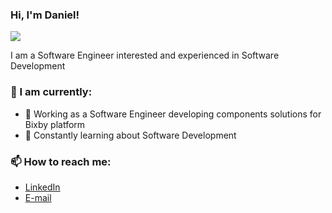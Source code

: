 ### Hi, I'm Daniel!

<a alt="Linkedin" href="https://www.linkedin.com/in/danielbispov/"><img src="https://img.shields.io/badge/Linkedin-Daniel%20B.%20Vale-blue?logo=linkedin"/></a>

I am a Software Engineer interested and experienced in Software Development

### 💭 I am currently:
- 🔭 Working as a Software Engineer developing components solutions for Bixby platform
- 🌱 Constantly learning about Software Development
<!-- - 👯 I’m looking to collaborate on ...
- 🤔 I’m looking for help with ...
- 💬 Ask me about ... -->
### 📫 How to reach me:
- <a href="https://www.linkedin.com/in/kaiogama/">LinkedIn</a>
- <a href="mailto:danielbispov@gmail.com">E-mail</a>
